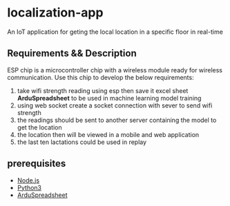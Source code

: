 # localization-app
An IoT application for geting the local location in a specific floor in real-time 
## Requirements && Description

ESP chip is a microcontroller chip with a wireless module ready for wireless communication. 
Use this chip to develop the below requirements:

1. take wifi strength reading using esp then save it excel sheet **ArduSpreadsheet** to be used in machine learning model training
2. using web socket create a socket connection with sever to send wifi strength
3. the readings should be sent to another server containing the model to get the location 
4. the location then will be viewed in a mobile and web application 
5. the last ten lactations could be used in replay 

 
## prerequisites

- [Node.js](https://nodejs.org/en/)
- [Python3](https://www.python.org/downloads/)
- [ArduSpreadsheet](https://circuitjournal.com/arduino-serial-to-spreadsheet)
    
